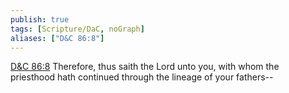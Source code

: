```yaml
---
publish: true
tags: [Scripture/DaC, noGraph]
aliases: ["D&C 86:8"]
---
```

[D&C 86:8](https://churchofjesuschrist.org/study/scriptures/dc-testament/dc/86?lang=eng&id=p8#p8) Therefore, thus saith the Lord unto you, with whom the priesthood hath continued through the lineage of your fathers--
